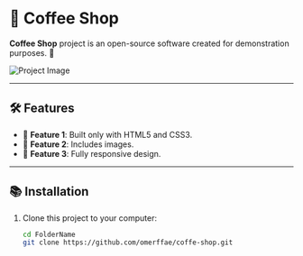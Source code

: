 # 📌 Coffee Shop

**Coffee Shop** project is an open-source software created for demonstration purposes. 🚀  

![Project Image](coffe-shop-gif.gif)  

---

## 🛠️ Features

- 🔹 **Feature 1**: Built only with HTML5 and CSS3.  
- 🔹 **Feature 2**: Includes images.  
- 🔹 **Feature 3**: Fully responsive design.  

---

## 📚 Installation

1. Clone this project to your computer:  
   ```bash
   cd FolderName
   git clone https://github.com/omerffae/coffe-shop.git
